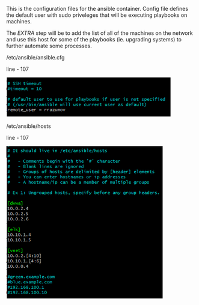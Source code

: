This is the configuration files for the ansible container. Config file defines the default user with sudo priveleges that will be executing playbooks on machines.

The _EXTRA_ step will be to add the list of all of the machines on the network and use this host for some of the playbooks (ie. upgrading systems) to further automate some processes.


/etc/ansible/ansible.cfg

line - 107

![Remote user](https://github.com/rrazumov-rrs/cyber-project/blob/main/IMAGES/ANSIBLE-REMOTE-USER.png)


/etc/ansible/hosts

line - 107

![Remote user](https://github.com/rrazumov-rrs/cyber-project/blob/main/IMAGES/ANSIBLE-HOSTS-FILE.png)